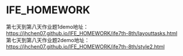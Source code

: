 # IFE_HOMEWORK
第七天到第八天作业题1demo地址：
<br/>
https://jhchen07.github.io/IFE_HOMEWORK/ife7th-8th/layouttasks.html
<br/>
第七天到第八天作业题2demo地址：
<br/>
https://jhchen07.github.io/IFE_HOMEWORK/ife7th-8th/style2.html
<br/>